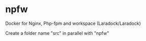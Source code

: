 # npfw
Docker for Nginx, Php-fpm and workspace (Laradock/Laradock)

Create a folder name "src" in parallel with "npfw"
